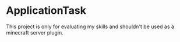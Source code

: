 # ApplicationTask
This project is only for evaluating my skills and shouldn't be used as a minecraft server plugin.
